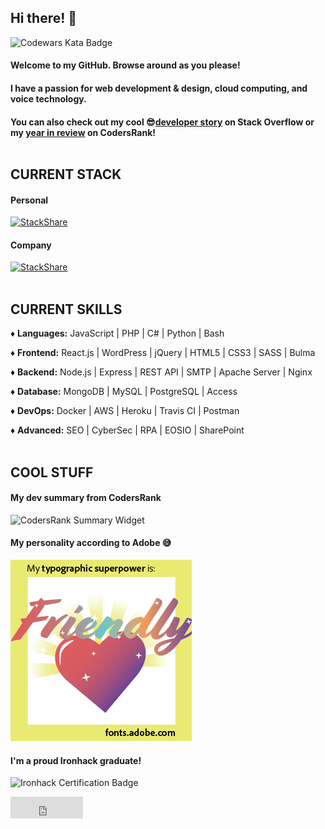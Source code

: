 ## Hi there! 👋
![Codewars Kata Badge](https://www.codewars.com/users/killSh0t_13/badges/small)

#### Welcome to my GitHub. Browse around as you please!
#### I have a passion for web development & design, cloud computing, and voice technology.
#### You can also check out my cool 😎[developer story](https://stackoverflow.com/story/killshot13) on Stack Overflow or my [year in review](https://profile.codersrank.io/year-in-review-2020/user/2cea65b1a6317e3571aba535c7536519/) on CodersRank!<br></br>
## CURRENT STACK

#### Personal
[![StackShare](http://img.shields.io/badge/tech-stack-0690fa.svg?style=flat)](https://stackshare.io/killshot13/personal-stack) 

#### Company
[![StackShare](http://img.shields.io/badge/tech-stack-0690fa.svg?style=flat)](https://stackshare.io/safe-this-home-llc/main-site-stack)<br></br>
## CURRENT SKILLS

♦ **Languages:** JavaScript | PHP | C# | Python | Bash

♦ **Frontend:** React.js | WordPress | jQuery | HTML5 | CSS3 | SASS | Bulma  

♦ **Backend:** Node.js | Express | REST API | SMTP | Apache Server | Nginx

♦ **Database:** MongoDB | MySQL | PostgreSQL | Access

♦ **DevOps:** Docker | AWS | Heroku | Travis CI | Postman

♦ **Advanced:** SEO | CyberSec | RPA | EOSIO | SharePoint<br></br>
## COOL STUFF

#### My dev summary from CodersRank 
![CodersRank Summary Widget](/crsum_profile.png)

#### My personality according to Adobe 😅
![Adobe Personality Badge](/friendly-superpower-xs.png)

#### I'm a proud Ironhack graduate!
![Ironhack Certification Badge](https://api.accredible.com/v1/frontend/credential_website_embed_image/badge/21766030)

<iframe src="https://github.com/sponsors/killshot13/button" title="Sponsor killshot13" height="35" width="116" style="border: 0;"></iframe>
